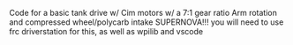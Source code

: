 Code for a basic tank drive w/ Cim motors w/ a 7:1 gear ratio
Arm rotation and compressed wheel/polycarb intake
SUPERNOVA!!! 
you will need to use frc driverstation for this, as well as wpilib and vscode
